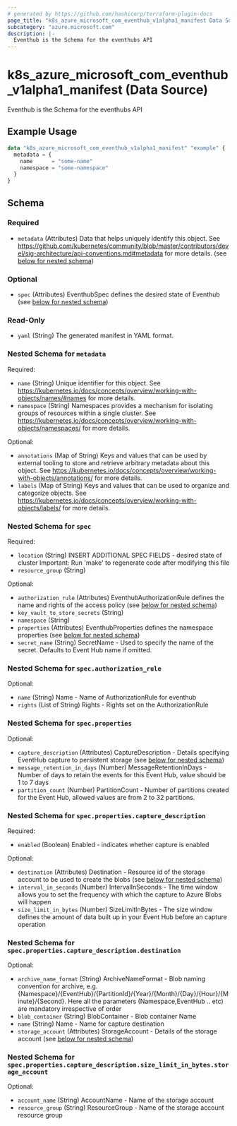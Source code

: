 ```yaml
---
# generated by https://github.com/hashicorp/terraform-plugin-docs
page_title: "k8s_azure_microsoft_com_eventhub_v1alpha1_manifest Data Source - terraform-provider-k8s"
subcategory: "azure.microsoft.com"
description: |-
  Eventhub is the Schema for the eventhubs API
---
```


# k8s_azure_microsoft_com_eventhub_v1alpha1_manifest (Data Source)

Eventhub is the Schema for the eventhubs API

## Example Usage

```terraform
data "k8s_azure_microsoft_com_eventhub_v1alpha1_manifest" "example" {
  metadata = {
    name      = "some-name"
    namespace = "some-namespace"
  }
}
```

<!-- schema generated by tfplugindocs -->
## Schema

### Required

- `metadata` (Attributes) Data that helps uniquely identify this object. See https://github.com/kubernetes/community/blob/master/contributors/devel/sig-architecture/api-conventions.md#metadata for more details. (see [below for nested schema](#nestedatt--metadata))

### Optional

- `spec` (Attributes) EventhubSpec defines the desired state of Eventhub (see [below for nested schema](#nestedatt--spec))

### Read-Only

- `yaml` (String) The generated manifest in YAML format.

<a id="nestedatt--metadata"></a>
### Nested Schema for `metadata`

Required:

- `name` (String) Unique identifier for this object. See https://kubernetes.io/docs/concepts/overview/working-with-objects/names/#names for more details.
- `namespace` (String) Namespaces provides a mechanism for isolating groups of resources within a single cluster. See https://kubernetes.io/docs/concepts/overview/working-with-objects/namespaces/ for more details.

Optional:

- `annotations` (Map of String) Keys and values that can be used by external tooling to store and retrieve arbitrary metadata about this object. See https://kubernetes.io/docs/concepts/overview/working-with-objects/annotations/ for more details.
- `labels` (Map of String) Keys and values that can be used to organize and categorize objects. See https://kubernetes.io/docs/concepts/overview/working-with-objects/labels/ for more details.


<a id="nestedatt--spec"></a>
### Nested Schema for `spec`

Required:

- `location` (String) INSERT ADDITIONAL SPEC FIELDS - desired state of cluster Important: Run 'make' to regenerate code after modifying this file
- `resource_group` (String)

Optional:

- `authorization_rule` (Attributes) EventhubAuthorizationRule defines the name and rights of the access policy (see [below for nested schema](#nestedatt--spec--authorization_rule))
- `key_vault_to_store_secrets` (String)
- `namespace` (String)
- `properties` (Attributes) EventhubProperties defines the namespace properties (see [below for nested schema](#nestedatt--spec--properties))
- `secret_name` (String) SecretName - Used to specify the name of the secret. Defaults to Event Hub name if omitted.

<a id="nestedatt--spec--authorization_rule"></a>
### Nested Schema for `spec.authorization_rule`

Optional:

- `name` (String) Name - Name of AuthorizationRule for eventhub
- `rights` (List of String) Rights - Rights set on the AuthorizationRule


<a id="nestedatt--spec--properties"></a>
### Nested Schema for `spec.properties`

Optional:

- `capture_description` (Attributes) CaptureDescription - Details specifying EventHub capture to persistent storage (see [below for nested schema](#nestedatt--spec--properties--capture_description))
- `message_retention_in_days` (Number) MessageRetentionInDays - Number of days to retain the events for this Event Hub, value should be 1 to 7 days
- `partition_count` (Number) PartitionCount - Number of partitions created for the Event Hub, allowed values are from 2 to 32 partitions.

<a id="nestedatt--spec--properties--capture_description"></a>
### Nested Schema for `spec.properties.capture_description`

Required:

- `enabled` (Boolean) Enabled - indicates whether capture is enabled

Optional:

- `destination` (Attributes) Destination - Resource id of the storage account to be used to create the blobs (see [below for nested schema](#nestedatt--spec--properties--capture_description--destination))
- `interval_in_seconds` (Number) IntervalInSeconds - The time window allows you to set the frequency with which the capture to Azure Blobs will happen
- `size_limit_in_bytes` (Number) SizeLimitInBytes - The size window defines the amount of data built up in your Event Hub before an capture operation

<a id="nestedatt--spec--properties--capture_description--destination"></a>
### Nested Schema for `spec.properties.capture_description.destination`

Optional:

- `archive_name_format` (String) ArchiveNameFormat - Blob naming convention for archive, e.g. {Namespace}/{EventHub}/{PartitionId}/{Year}/{Month}/{Day}/{Hour}/{Minute}/{Second}. Here all the parameters (Namespace,EventHub .. etc) are mandatory irrespective of order
- `blob_container` (String) BlobContainer - Blob container Name
- `name` (String) Name - Name for capture destination
- `storage_account` (Attributes) StorageAccount - Details of the storage account (see [below for nested schema](#nestedatt--spec--properties--capture_description--size_limit_in_bytes--storage_account))

<a id="nestedatt--spec--properties--capture_description--size_limit_in_bytes--storage_account"></a>
### Nested Schema for `spec.properties.capture_description.size_limit_in_bytes.storage_account`

Optional:

- `account_name` (String) AccountName - Name of the storage account
- `resource_group` (String) ResourceGroup - Name of the storage account resource group

